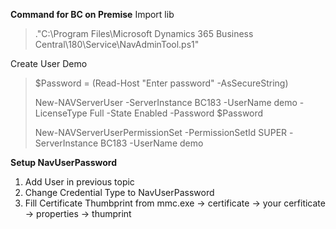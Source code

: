 **Command for BC on Premise**
Import lib
>."C:\Program Files\Microsoft Dynamics 365 Business Central\180\Service\NavAdminTool.ps1"

Create User Demo
> $Password = (Read-Host "Enter password" -AsSecureString)
> 
> New-NAVServerUser -ServerInstance BC183 -UserName demo -LicenseType Full -State Enabled -Password $Password
> 
> New-NAVServerUserPermissionSet -PermissionSetId SUPER -ServerInstance BC183 -UserName demo

**Setup NavUserPassword**
1. Add User in previous topic
2. Change Credential Type to NavUserPassword
3. Fill Certificate Thumbprint from mmc.exe -> certificate -> your cerfiticate -> properties -> thumprint
